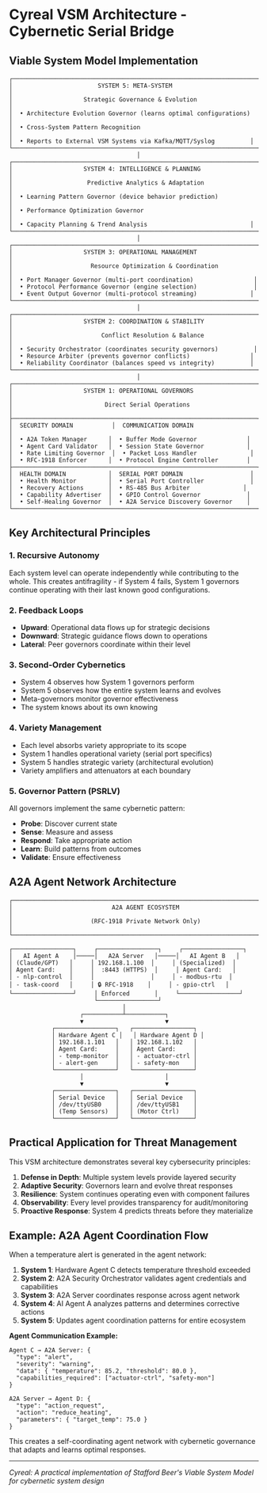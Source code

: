 # Cyreal VSM Architecture - Cybernetic Serial Bridge

## Viable System Model Implementation

```
┌─────────────────────────────────────────────────────────────────────┐
│                        SYSTEM 5: META-SYSTEM                        │
│                    Strategic Governance & Evolution                  │
│  • Architecture Evolution Governor (learns optimal configurations)   │
│  • Cross-System Pattern Recognition                                 │
│  • Reports to External VSM Systems via Kafka/MQTT/Syslog          │
└─────────────────────────────────────────────────────────────────────┘
                                    │
┌─────────────────────────────────────────────────────────────────────┐
│                    SYSTEM 4: INTELLIGENCE & PLANNING                │
│                     Predictive Analytics & Adaptation               │
│  • Learning Pattern Governor (device behavior prediction)           │
│  • Performance Optimization Governor                                │
│  • Capacity Planning & Trend Analysis                             │
└─────────────────────────────────────────────────────────────────────┘
                                    │
┌─────────────────────────────────────────────────────────────────────┐
│                    SYSTEM 3: OPERATIONAL MANAGEMENT                 │
│                      Resource Optimization & Coordination           │
│  • Port Manager Governor (multi-port coordination)                 │
│  • Protocol Performance Governor (engine selection)                │
│  • Event Output Governor (multi-protocol streaming)               │
└─────────────────────────────────────────────────────────────────────┘
                                    │
┌─────────────────────────────────────────────────────────────────────┐
│                    SYSTEM 2: COORDINATION & STABILITY               │
│                         Conflict Resolution & Balance               │
│  • Security Orchestrator (coordinates security governors)          │
│  • Resource Arbiter (prevents governor conflicts)                 │
│  • Reliability Coordinator (balances speed vs integrity)          │
└─────────────────────────────────────────────────────────────────────┘
                                    │
┌─────────────────────────────────────────────────────────────────────┐
│                    SYSTEM 1: OPERATIONAL GOVERNORS                  │
│                          Direct Serial Operations                   │
├─────────────────────────────────────────────────────────────────────┤
│  SECURITY DOMAIN           │  COMMUNICATION DOMAIN                  │
│  • A2A Token Manager      │  • Buffer Mode Governor              │
│  • Agent Card Validator   │  • Session State Governor            │
│  • Rate Limiting Governor  │  • Packet Loss Handler               │
│  • RFC-1918 Enforcer      │  • Protocol Engine Controller        │
├─────────────────────────────────────────────────────────────────────┤
│  HEALTH DOMAIN            │  SERIAL PORT DOMAIN                   │
│  • Health Monitor         │  • Serial Port Controller             │
│  • Recovery Actions       │  • RS-485 Bus Arbiter               │
│  • Capability Advertiser  │  • GPIO Control Governor             │
│  • Self-Healing Governor  │  • A2A Service Discovery Governor    │
└─────────────────────────────────────────────────────────────────────┘
```

## Key Architectural Principles

### 1. Recursive Autonomy
Each system level can operate independently while contributing to the whole. This creates antifragility - if System 4 fails, System 1 governors continue operating with their last known good configurations.

### 2. Feedback Loops
- **Upward**: Operational data flows up for strategic decisions
- **Downward**: Strategic guidance flows down to operations  
- **Lateral**: Peer governors coordinate within their level

### 3. Second-Order Cybernetics
- System 4 observes how System 1 governors perform
- System 5 observes how the entire system learns and evolves
- Meta-governors monitor governor effectiveness
- The system knows about its own knowing

### 4. Variety Management
- Each level absorbs variety appropriate to its scope
- System 1 handles operational variety (serial port specifics)
- System 5 handles strategic variety (architectural evolution)
- Variety amplifiers and attenuators at each boundary

### 5. Governor Pattern (PSRLV)
All governors implement the same cybernetic pattern:
- **Probe**: Discover current state
- **Sense**: Measure and assess
- **Respond**: Take appropriate action
- **Learn**: Build patterns from outcomes
- **Validate**: Ensure effectiveness

## A2A Agent Network Architecture

```
┌────────────────────────────────────────────────────────────────────────────────────┐
│                            A2A AGENT ECOSYSTEM                            │
│                      (RFC-1918 Private Network Only)                      │
└────────────────────────────────────────────────────────────────────────────────────┘

┌─────────────────┐     ┌─────────────────┐     ┌─────────────────┐
│   AI Agent A    │─────│   A2A Server   │─────│   AI Agent B   │
│ (Claude/GPT)   │     │ 192.168.1.100  │     │ (Specialized)  │
│ Agent Card:    │     │  :8443 (HTTPS)  │     │ Agent Card:   │
│ - nlp-control  │     │                │     │ - modbus-rtu  │
│ - task-coord   │     │ 🔒 RFC-1918    │     │ - gpio-ctrl   │
└─────────────────┘     │ Enforced       │     └─────────────────┘
                        └─────────────────┘
                                │
                    ┌───────────┴───────────┐
                    ▼                       ▼
            ┌─────────────────┐   ┌─────────────────┐
            │ Hardware Agent C │   │ Hardware Agent D │
            │ 192.168.1.101   │   │ 192.168.1.102   │
            │ Agent Card:     │   │ Agent Card:     │
            │ - temp-monitor  │   │ - actuator-ctrl │
            │ - alert-gen     │   │ - safety-mon    │
            └─────────────────┘   └─────────────────┘
                    │                       │
                    ▼                       ▼
            ┌─────────────────┐   ┌─────────────────┐
            │ Serial Device   │   │ Serial Device   │
            │ /dev/ttyUSB0    │   │ /dev/ttyUSB1    │
            │ (Temp Sensors)  │   │ (Motor Ctrl)    │
            └─────────────────┘   └─────────────────┘
```

## Practical Application for Threat Management

This VSM architecture demonstrates several key cybersecurity principles:

1. **Defense in Depth**: Multiple system levels provide layered security
2. **Adaptive Security**: Governors learn and evolve threat responses
3. **Resilience**: System continues operating even with component failures
4. **Observability**: Every level provides transparency for audit/monitoring
5. **Proactive Response**: System 4 predicts threats before they materialize

## Example: A2A Agent Coordination Flow

When a temperature alert is generated in the agent network:

1. **System 1**: Hardware Agent C detects temperature threshold exceeded
2. **System 2**: A2A Security Orchestrator validates agent credentials and capabilities
3. **System 3**: A2A Server coordinates response across agent network
4. **System 4**: AI Agent A analyzes patterns and determines corrective actions
5. **System 5**: Updates agent coordination patterns for entire ecosystem

**Agent Communication Example:**
```
Agent C → A2A Server: {
  "type": "alert",
  "severity": "warning", 
  "data": { "temperature": 85.2, "threshold": 80.0 },
  "capabilities_required": ["actuator-ctrl", "safety-mon"]
}

A2A Server → Agent D: {
  "type": "action_request",
  "action": "reduce_heating",
  "parameters": { "target_temp": 75.0 }
}
```

This creates a self-coordinating agent network with cybernetic governance that adapts and learns optimal responses.

---
*Cyreal: A practical implementation of Stafford Beer's Viable System Model for cybernetic system design*